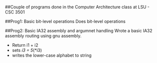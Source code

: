 ##Couple of programs done in the Computer Architecture class at LSU - CSC 3501

##Prog1: Basic bit-level operations
Does bit-level operations

##Prog2: Basic IA32 assembly and argumnet handling
Wrote a basic IA32 assembly routing using gnu assembly.
 - Return i1 + i2
 - sets *i3 = 5*(*i3)
 - writes the lower-case alphabet to string


